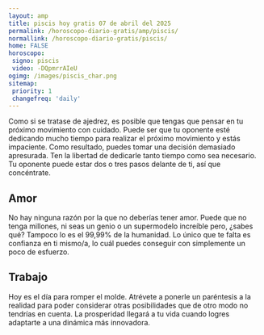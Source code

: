 ```yaml
---
layout: amp
title: piscis hoy gratis 07 de abril del 2025 
permalink: /horoscopo-diario-gratis/amp/piscis/
normallink: /horoscopo-diario-gratis/piscis/
home: FALSE
horoscopo:
 signo: piscis
 video: -DQpmrrAIeU
ogimg: /images/piscis_char.png
sitemap:
 priority: 1
 changefreq: 'daily'
---
```



Como si se tratase de ajedrez, es posible que tengas que pensar en tu próximo movimiento con cuidado. Puede ser que tu oponente esté dedicando mucho tiempo para realizar el próximo movimiento y estás impaciente. Como resultado, puedes tomar una decisión demasiado apresurada. Ten la libertad de dedicarle tanto tiempo como sea necesario. Tu oponente puede estar dos o tres pasos delante de ti, así que concéntrate.

## Amor

No hay ninguna razón por la que no deberías tener amor. Puede que no tenga millones, ni seas un genio o un supermodelo increíble pero, ¿sabes qué? Tampoco lo es el 99,99% de la humanidad. Lo único que te falta es confianza en ti mismo/a, lo cuál puedes conseguir con simplemente un poco de esfuerzo.

## Trabajo

Hoy es el día para romper el molde. Atrévete a ponerle un paréntesis a la realidad para poder considerar otras posibilidades que de otro modo no tendrías en cuenta. La prosperidad llegará a tu vida cuando logres adaptarte a una dinámica más innovadora.